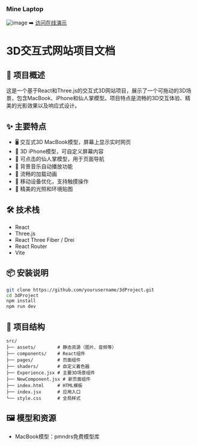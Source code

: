 ### Mine Laptop
![image](https://github.com/user-attachments/assets/d94997bf-f6b4-47d8-b2ad-569c16fb8cdb)
➡️ [访问在线演示](https://3dcool.netlify.app/)
# 3D交互式网站项目文档

## 📖 项目概述
这是一个基于React和Three.js的交互式3D网站项目，展示了一个可拖动的3D场景，包含MacBook、iPhone和仙人掌模型。项目特点是流畅的3D交互体验、精美的光影效果以及响应式设计。

## ✨ 主要特点
- 🖥️ 交互式3D MacBook模型，屏幕上显示实时网页
- 📱 3D iPhone模型，可自定义屏幕内容
- 🌵 可点击的仙人掌模型，用于页面导航
- 🎵 背景音乐自动播放功能
- 🔄 流畅的加载动画
- 📱 移动设备优化，支持触摸操作
- 🎨 精美的光照和环境贴图

## 🛠️ 技术栈
- React
- Three.js
- React Three Fiber / Drei
- React Router
- Vite

## 📦 安装说明
```bash
git clone https://github.com/yourusername/3dProject.git
cd 3dProject
npm install
npm run dev
```

## 📁 项目结构
```plaintext
src/
├── assets/        # 静态资源（图片、音频等）
├── components/    # React组件
├── pages/         # 页面组件
├── shaders/       # 自定义着色器
├── Experience.jsx # 主要3D场景组件
├── NewComponent.jsx # 新页面组件
├── index.html     # HTML模板
├── index.jsx      # 应用入口
└── style.css      # 全局样式
```
## 🖼️ 模型和资源
- MacBook模型：pmndrs免费模型库
